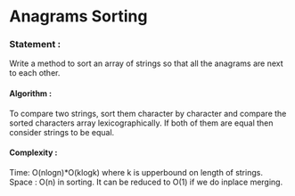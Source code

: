 Anagrams Sorting
==================

<h3>
Statement :
</h3>
Write a method to sort an array of strings so that all the anagrams are next to each other.

<h4>
Algorithm :
</h4>
To compare two strings, sort them character by character and compare the sorted characters array lexicographically. If both of them are equal then consider strings to be equal.

<h4>
Complexity :
</h4>
Time: O(nlogn)*O(klogk) where k is upperbound on length of strings.<br>
Space : O(n) in sorting. It can be reduced to O(1) if we do inplace merging.
